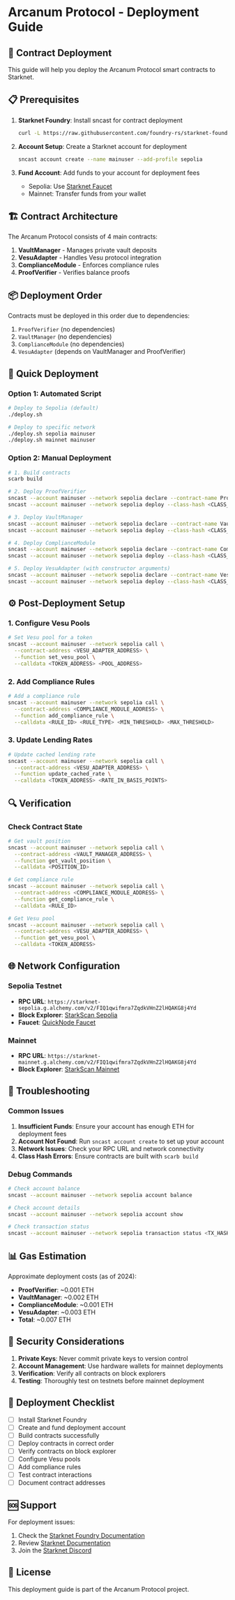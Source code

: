 # Arcanum Protocol - Deployment Guide

## 🚀 Contract Deployment

This guide will help you deploy the Arcanum Protocol smart contracts to Starknet.

## 📋 Prerequisites

1. **Starknet Foundry**: Install sncast for contract deployment
   ```bash
   curl -L https://raw.githubusercontent.com/foundry-rs/starknet-foundry/master/scripts/install.sh | bash
   ```

2. **Account Setup**: Create a Starknet account for deployment
   ```bash
   sncast account create --name mainuser --add-profile sepolia
   ```

3. **Fund Account**: Add funds to your account for deployment fees
   - Sepolia: Use [Starknet Faucet](https://faucet.quicknode.com/starknet/sepolia)
   - Mainnet: Transfer funds from your wallet

## 🏗️ Contract Architecture

The Arcanum Protocol consists of 4 main contracts:

1. **VaultManager** - Manages private vault deposits
2. **VesuAdapter** - Handles Vesu protocol integration
3. **ComplianceModule** - Enforces compliance rules
4. **ProofVerifier** - Verifies balance proofs

## 📦 Deployment Order

Contracts must be deployed in this order due to dependencies:

1. `ProofVerifier` (no dependencies)
2. `VaultManager` (no dependencies)
3. `ComplianceModule` (no dependencies)
4. `VesuAdapter` (depends on VaultManager and ProofVerifier)

## 🚀 Quick Deployment

### Option 1: Automated Script
```bash
# Deploy to Sepolia (default)
./deploy.sh

# Deploy to specific network
./deploy.sh sepolia mainuser
./deploy.sh mainnet mainuser
```

### Option 2: Manual Deployment
```bash
# 1. Build contracts
scarb build

# 2. Deploy ProofVerifier
sncast --account mainuser --network sepolia declare --contract-name ProofVerifier
sncast --account mainuser --network sepolia deploy --class-hash <CLASS_HASH>

# 3. Deploy VaultManager
sncast --account mainuser --network sepolia declare --contract-name VaultManager
sncast --account mainuser --network sepolia deploy --class-hash <CLASS_HASH>

# 4. Deploy ComplianceModule
sncast --account mainuser --network sepolia declare --contract-name ComplianceModule
sncast --account mainuser --network sepolia deploy --class-hash <CLASS_HASH>

# 5. Deploy VesuAdapter (with constructor arguments)
sncast --account mainuser --network sepolia declare --contract-name VesuAdapter
sncast --account mainuser --network sepolia deploy --class-hash <CLASS_HASH> --constructor-calldata <VAULT_MANAGER_ADDRESS> <PROOF_VERIFIER_ADDRESS>
```

## ⚙️ Post-Deployment Setup

### 1. Configure Vesu Pools
```bash
# Set Vesu pool for a token
sncast --account mainuser --network sepolia call \
  --contract-address <VESU_ADAPTER_ADDRESS> \
  --function set_vesu_pool \
  --calldata <TOKEN_ADDRESS> <POOL_ADDRESS>
```

### 2. Add Compliance Rules
```bash
# Add a compliance rule
sncast --account mainuser --network sepolia call \
  --contract-address <COMPLIANCE_MODULE_ADDRESS> \
  --function add_compliance_rule \
  --calldata <RULE_ID> <RULE_TYPE> <MIN_THRESHOLD> <MAX_THRESHOLD>
```

### 3. Update Lending Rates
```bash
# Update cached lending rate
sncast --account mainuser --network sepolia call \
  --contract-address <VESU_ADAPTER_ADDRESS> \
  --function update_cached_rate \
  --calldata <TOKEN_ADDRESS> <RATE_IN_BASIS_POINTS>
```

## 🔍 Verification

### Check Contract State
```bash
# Get vault position
sncast --account mainuser --network sepolia call \
  --contract-address <VAULT_MANAGER_ADDRESS> \
  --function get_vault_position \
  --calldata <POSITION_ID>

# Get compliance rule
sncast --account mainuser --network sepolia call \
  --contract-address <COMPLIANCE_MODULE_ADDRESS> \
  --function get_compliance_rule \
  --calldata <RULE_ID>

# Get Vesu pool
sncast --account mainuser --network sepolia call \
  --contract-address <VESU_ADAPTER_ADDRESS> \
  --function get_vesu_pool \
  --calldata <TOKEN_ADDRESS>
```

## 🌐 Network Configuration

### Sepolia Testnet
- **RPC URL**: `https://starknet-sepolia.g.alchemy.com/v2/FIQ1qwifmra7ZqdkVHnZ2lHQAKG8j4Yd`
- **Block Explorer**: [StarkScan Sepolia](https://sepolia.starkscan.co/)
- **Faucet**: [QuickNode Faucet](https://faucet.quicknode.com/starknet/sepolia)

### Mainnet
- **RPC URL**: `https://starknet-mainnet.g.alchemy.com/v2/FIQ1qwifmra7ZqdkVHnZ2lHQAKG8j4Yd`
- **Block Explorer**: [StarkScan Mainnet](https://starkscan.co/)

## 🔧 Troubleshooting

### Common Issues

1. **Insufficient Funds**: Ensure your account has enough ETH for deployment fees
2. **Account Not Found**: Run `sncast account create` to set up your account
3. **Network Issues**: Check your RPC URL and network connectivity
4. **Class Hash Errors**: Ensure contracts are built with `scarb build`

### Debug Commands
```bash
# Check account balance
sncast --account mainuser --network sepolia account balance

# Check account details
sncast --account mainuser --network sepolia account show

# Check transaction status
sncast --account mainuser --network sepolia transaction status <TX_HASH>
```

## 📊 Gas Estimation

Approximate deployment costs (as of 2024):
- **ProofVerifier**: ~0.001 ETH
- **VaultManager**: ~0.002 ETH
- **ComplianceModule**: ~0.001 ETH
- **VesuAdapter**: ~0.003 ETH
- **Total**: ~0.007 ETH

## 🔐 Security Considerations

1. **Private Keys**: Never commit private keys to version control
2. **Account Management**: Use hardware wallets for mainnet deployments
3. **Verification**: Verify all contracts on block explorers
4. **Testing**: Thoroughly test on testnets before mainnet deployment

## 📝 Deployment Checklist

- [ ] Install Starknet Foundry
- [ ] Create and fund deployment account
- [ ] Build contracts successfully
- [ ] Deploy contracts in correct order
- [ ] Verify contracts on block explorer
- [ ] Configure Vesu pools
- [ ] Add compliance rules
- [ ] Test contract interactions
- [ ] Document contract addresses

## 🆘 Support

For deployment issues:
1. Check the [Starknet Foundry Documentation](https://foundry-rs.github.io/starknet-foundry/)
2. Review [Starknet Documentation](https://docs.starknet.io/)
3. Join the [Starknet Discord](https://discord.gg/starknet)

## 📄 License

This deployment guide is part of the Arcanum Protocol project.
